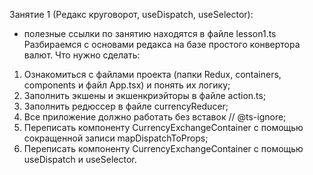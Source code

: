 Занятие 1 (Редакс круговорот, useDispatch, useSelector):

* полезные ссылки по занятию находятся в файле lesson1.ts 
Разбираемся с основами редакса на базе простого конвертора валют.
Что нужно сделать:
1) Ознакомиться с файлами проекта (папки Redux, containers, components и файл App.tsx) 
и понять их логику;
2) Заполнить экшены и экшенкриэйторы в файле action.ts;
3) Заполнить редюссер в файле currencyReducer;
4) Все приложение должно работать без вставок // @ts-ignore;
5) Переписать компоненту CurrencyExchangeContainer c помощью сокращенной записи mapDispatchToProps;
6) Переписать компоненту CurrencyExchangeContainer с помощью useDispatch и useSelector.